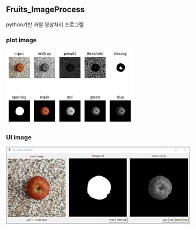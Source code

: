 ## Fruits_ImageProcess

python기반 과일 영상처리 프로그램 

### plot image  
 ![plot](plot_1.png) 
 
### UI image 
 ![UI](UI_1.png)
